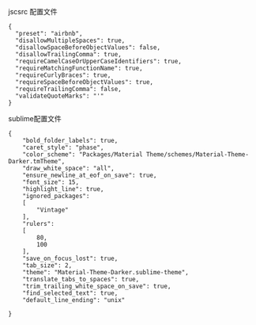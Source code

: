 jscsrc 配置文件


	{
	  "preset": "airbnb",
	  "disallowMultipleSpaces": true,
	  "disallowSpaceBeforeObjectValues": false,
	  "disallowTrailingComma": true,
	  "requireCamelCaseOrUpperCaseIdentifiers": true,
	  "requireMatchingFunctionName": true,
	  "requireCurlyBraces": true,
	  "requireSpaceBeforeObjectValues": true,
	  "requireTrailingComma": false,
	  "validateQuoteMarks": "'"
	}


sublime配置文件

	{
		"bold_folder_labels": true,
		"caret_style": "phase",
		"color_scheme": "Packages/Material Theme/schemes/Material-Theme-Darker.tmTheme",
		"draw_white_space": "all",
		"ensure_newline_at_eof_on_save": true,
		"font_size": 15,
		"highlight_line": true,
		"ignored_packages":
		[
			"Vintage"
		],
		"rulers":
		[
			80,
			100
		],
		"save_on_focus_lost": true,
		"tab_size": 2,
		"theme": "Material-Theme-Darker.sublime-theme",
		"translate_tabs_to_spaces": true,
		"trim_trailing_white_space_on_save": true,
		"find_selected_text": true,
		"default_line_ending": "unix"

	}
